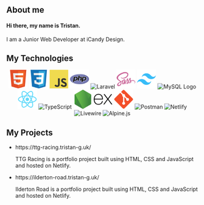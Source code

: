 <h2>About me</h2>
<h4>Hi there, my name is Tristan.</h4>
<p>I am a Junior Web Developer at iCandy Design.</p>
<h2>My Technologies</h2>
<p align="center">
<img src="https://raw.githubusercontent.com/devicons/devicon/master/icons/html5/html5-original.svg" alt="HTML5" height="50" width="50"/>
<img src="https://raw.githubusercontent.com/devicons/devicon/master/icons/css3/css3-original.svg" alt="CSS3" height="50" width="50"/>
<img src="https://raw.githubusercontent.com/devicons/devicon/master/icons/javascript/javascript-original.svg" alt="JavaScript" height="50" width="50"/>
<img src="https://raw.githubusercontent.com/devicons/devicon/master/icons/php/php-original.svg" alt="PHP" height="50" width="50"/>
<img src="https://cdn.jsdelivr.net/npm/devicon/icons/laravel/laravel-plain.svg" alt="Laravel" height="50" width="50"/>

<img src="https://raw.githubusercontent.com/devicons/devicon/master/icons/sass/sass-original.svg" alt="SCSS" height="50" width="50"/>
<img src="https://raw.githubusercontent.com/devicons/devicon/master/icons/tailwindcss/tailwindcss-original.svg" alt="Tailwind CSS" height="50" width="50"/>        <img src="https://cdn.jsdelivr.net/gh/devicons/devicon/icons/mysql/mysql-original.svg" alt="MySQL Logo" style="height: 50px; width: 50px;">
<img src="https://raw.githubusercontent.com/devicons/devicon/master/icons/react/react-original.svg" alt="React.js" height="50" width="50"/>
<img src="https://cdn.jsdelivr.net/gh/devicons/devicon/icons/typescript/typescript-original.svg" alt="TypeScript" height="50" width="50"/>
<img src="https://raw.githubusercontent.com/devicons/devicon/master/icons/nodejs/nodejs-original.svg" alt="Node.js" height="50" width="50"/>
<img src="https://raw.githubusercontent.com/devicons/devicon/master/icons/express/express-original.svg" alt="Express.js" height="50" width="50"/>
<img src="https://raw.githubusercontent.com/devicons/devicon/master/icons/git/git-original.svg" alt="Git" height="50" width="50"/>
<img src="https://cdn.jsdelivr.net/gh/devicons/devicon/icons/postman/postman-original.svg" alt="Postman" height="50" width="50"/>
<img src="https://cdn.jsdelivr.net/gh/devicons/devicon/icons/netlify/netlify-original.svg" alt="Netlify" height="50" width="50"/>
<img src="https://cdn.jsdelivr.net/gh/devicons/devicon/icons/livewire/livewire-original.svg" alt="Livewire" height="50" width="50"/>
<img src="https://cdn.jsdelivr.net/gh/devicons/devicon/icons/alpinejs/alpinejs-original.svg" alt="Alpine.js" height="50" width="50"/>


</p>
 <h2>My Projects</h2>
 <ul>
    <li><a href="https://ttg-racing.tristan-g.uk/" target="_blank"></a>https://ttg-racing.tristan-g.uk/</li>
  <p>TTG Racing is a portfolio project built using HTML, CSS and JavaScript and hosted on Netlify.</p>
   <li><a href="https://ilderton-road.tristan-g.uk" target="_blank"></a>https://ilderton-road.tristan-g.uk/</li>
  <p>Ilderton Road is a portfolio project built using HTML, CSS and JavaScript and hosted on Netlify.</p>
 </ul>
 

